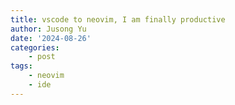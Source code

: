 ```yaml
---
title: vscode to neovim, I am finally productive
author: Jusong Yu
date: '2024-08-26'
categories:
    - post
tags:
    - neovim 
    - ide
---
```

